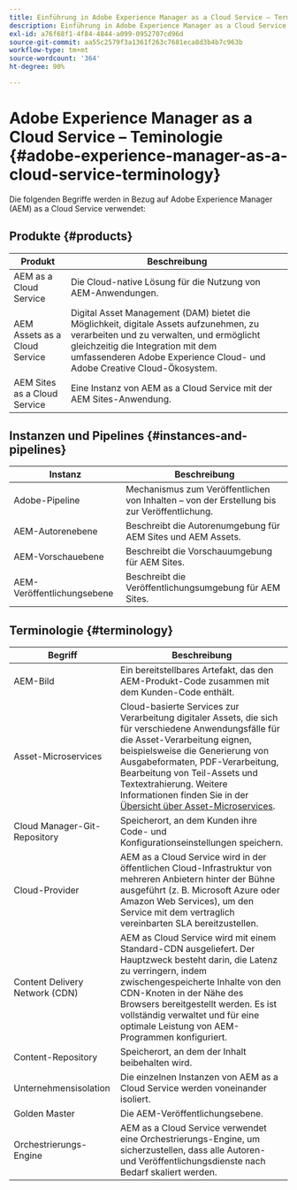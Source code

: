 ```yaml
---
title: Einführung in Adobe Experience Manager as a Cloud Service – Terminologie
description: Einführung in Adobe Experience Manager as a Cloud Service – Terminologie
exl-id: a76f68f1-4f84-4844-a099-0952707cd96d
source-git-commit: aa55c2579f3a1361f263c7681eca8d3b4b7c963b
workflow-type: tm+mt
source-wordcount: '364'
ht-degree: 90%

---
```


# Adobe Experience Manager as a Cloud Service – Teminologie {#adobe-experience-manager-as-a-cloud-service-terminology}

Die folgenden Begriffe werden in Bezug auf Adobe Experience Manager (AEM) as a Cloud Service verwendet:

## Produkte {#products}

| Produkt | Beschreibung |
|---|---|
| AEM as a Cloud Service | Die Cloud-native Lösung für die Nutzung von AEM-Anwendungen. |
| AEM Assets as a Cloud Service | Digital Asset Management (DAM) bietet die Möglichkeit, digitale Assets aufzunehmen, zu verarbeiten und zu verwalten, und ermöglicht gleichzeitig die Integration mit dem umfassenderen Adobe Experience Cloud- und Adobe Creative Cloud-Ökosystem. |
| AEM Sites as a Cloud Service | Eine Instanz von AEM as a Cloud Service mit der AEM Sites-Anwendung. |

## Instanzen und Pipelines {#instances-and-pipelines}

| Instanz | Beschreibung |
|---|---|
| Adobe-Pipeline | Mechanismus zum Veröffentlichen von Inhalten – von der Erstellung bis zur Veröffentlichung. |
| AEM-Autorenebene | Beschreibt die Autorenumgebung für AEM Sites und AEM Assets. |
| AEM-Vorschauebene | Beschreibt die Vorschauumgebung für AEM Sites. |
| AEM-Veröffentlichungsebene | Beschreibt die Veröffentlichungsumgebung für AEM Sites. |


<!-- This section of the table must be alphabetic -->

## Terminologie {#terminology}

| Begriff | Beschreibung |
|---|---|
| AEM-Bild | Ein bereitstellbares Artefakt, das den AEM-Produkt-Code zusammen mit dem Kunden-Code enthält. |
| Asset-Microservices | Cloud-basierte Services zur Verarbeitung digitaler Assets, die sich für verschiedene Anwendungsfälle für die Asset-Verarbeitung eignen, beispielsweise die Generierung von Ausgabeformaten, PDF-Verarbeitung, Bearbeitung von Teil-Assets und Textextrahierung. Weitere Informationen finden Sie in der [Übersicht über Asset-Microservices](/help/assets/asset-microservices-overview.md). |
| Cloud Manager-Git-Repository | Speicherort, an dem Kunden ihre Code- und Konfigurationseinstellungen speichern. |
| Cloud-Provider | AEM as a Cloud Service wird in der öffentlichen Cloud-Infrastruktur von mehreren Anbietern hinter der Bühne ausgeführt (z. B. Microsoft Azure oder Amazon Web Services), um den Service mit dem vertraglich vereinbarten SLA bereitzustellen. |
| Content Delivery Network (CDN) | AEM as Cloud Service wird mit einem Standard-CDN ausgeliefert. Der Hauptzweck besteht darin, die Latenz zu verringern, indem zwischengespeicherte Inhalte von den CDN-Knoten in der Nähe des Browsers bereitgestellt werden. Es ist vollständig verwaltet und für eine optimale Leistung von AEM-Programmen konfiguriert. |
| Content-Repository | Speicherort, an dem der Inhalt beibehalten wird. |
| Unternehmensisolation | Die einzelnen Instanzen von AEM as a Cloud Service werden voneinander isoliert. |
| Golden Master | Die AEM-Veröffentlichungsebene. |
| Orchestrierungs-Engine | AEM as a Cloud Service verwendet eine Orchestrierungs-Engine, um sicherzustellen, dass alle Autoren- und Veröffentlichungsdienste nach Bedarf skaliert werden. |

